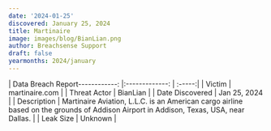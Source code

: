 ```yaml
---
date: '2024-01-25'
discovered: January 25, 2024
title: Martinaire
image: images/blog/BianLian.png
author: Breachsense Support
draft: false
yearmonths: 2024/january
---
```


| Data Breach Report------------:     |:-------------:    | :-----:|
| Victim      | martinaire.com      | 
| Threat Actor      | BianLian      | 
| Date Discovered      | Jan 25, 2024      | 
| Description      | Martinaire Aviation, L.L.C. is an American cargo airline based on the grounds of Addison Airport in Addison, Texas, USA, near Dallas.      | 
| Leak Size      | Unknown      | 

